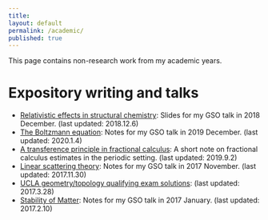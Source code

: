 ```yaml
---
title:
layout: default
permalink: /academic/
published: true
---
```


This page contains non-research work from my academic years.

# Expository writing and talks

* [Relativistic effects in structural chemistry](/academic/gso_relativity_structural_chemistry.pdf): Slides for my GSO talk in 2018 December. (last updated: 2018.12.6)
* [The Boltzmann equation](/academic/gso_boltzmann.pdf): Notes for my GSO talk in 2019 December. (last updated: 2020.1.4)
* [A transference principle in fractional calculus](/academic/periodic_fractional_calculus.pdf): A short note on fractional calculus estimates in the periodic setting. (last updated: 2019.9.2)
* [Linear scattering theory](/academic/gso_scattering.pdf): Notes for my GSO talk in 2017 November. (last updated: 2017.11.30)
* [UCLA geometry/topology qualifying exam solutions](/academic/qual_sols.pdf): (last updated: 2017.3.28)
* [Stability of Matter](/academic/stability_GSO.pdf): Notes for my GSO talk in 2017 January. (last updated: 2017.2.10)
